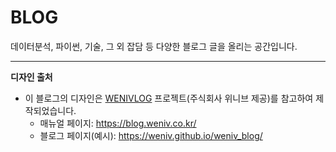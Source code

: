 # BLOG
데이터분석, 파이썬, 기술, 그 외 잡담 등 다양한 블로그 글을 올리는 공간입니다. 

----

**디자인 출처**
- 이 블로그의 디자인은 [WENIVLOG](https://weniv.github.io/weniv_blog/) 프로젝트(주식회사 위니브 제공)를 참고하여 제작되었습니다.
  - 매뉴얼 페이지: https://blog.weniv.co.kr/
  - 블로그 페이지(예시): https://weniv.github.io/weniv_blog/
